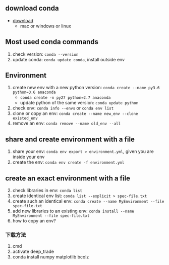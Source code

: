 ## download conda
- [download](https://conda.io/miniconda.html)
	- mac or windows or linux

## Most used conda commands

1. check version: `conda --version`
1. update conda: `conda update conda`, install outside env

## Environment
1. create new env with a new python version: `conda create --name py3.6 python=3.6 anaconda`
	- `conda create -n py27 python=2.7 anaconda`
	- update python of the same version: `conda update python`
1. check env: `conda info --envs` or `conda env list`
1. clone or copy an env: `conda create --name new_env --clone existed_env`
1. remove an env: `conda remove --name old_env --all`

## share and create environment with a file
1. share your env: `conda env export > environment.yml`, given you are inside your env
2. create the env: `conda env create -f environment.yml`

## create an exact environment with a file
2. check libraries in env: `conda list`
2. create identical env list: `conda list --explicit > spec-file.txt`
2. create such an identical env: `conda create --name MyEnvironment --file spec-file.txt`
2. add new libraries to an existing env: `conda install --name MyEnvironment --file spec-file.txt`
2. how to copy an env?

### 下载方法
1. cmd
2. activate deep_trade
3. conda install numpy matplotlib bcolz
